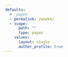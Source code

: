 ```yaml
---
defaults:
  # _pages
  - permalink: /week4/
  - scope:
      path: ""
      type: pages
    values:
      layout: single
      author_profile: true
---
```

